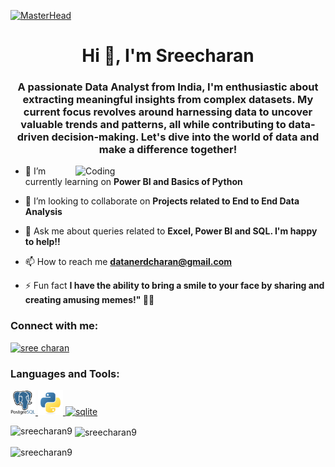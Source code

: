 [![MasterHead](https://indoanalytica.com/static/images/data-science-2.gif)](https://sreecharan9.io)
<h1 align="center">Hi 👋, I'm Sreecharan</h1>
<h3 align="center">A passionate Data Analyst from India, I'm enthusiastic about extracting meaningful insights from complex datasets. My current focus revolves around harnessing data to uncover valuable trends and patterns, all while contributing to data-driven decision-making. Let's dive into the world of data and make a difference together!</h3>
<img align="right" alt="Coding" width="400" src="https://nodusanalytics.com/wp-content/uploads/2021/03/bi-dashboard-for-website.gif">

- 🌱 I’m currently learning on **Power BI and Basics of Python**

- 👯 I’m looking to collaborate on **Projects related to End to End Data Analysis**

- 💬 Ask me about queries related to **Excel, Power BI and SQL. I'm happy to help!!**

- 📫 How to reach me **datanerdcharan@gmail.com**

- ⚡ Fun fact **I have the ability to bring a smile to your face by sharing and creating amusing memes!" 🎉😄**

<h3 align="left">Connect with me:</h3>
<p align="left">
<a href="https://www.hackerrank.com/sreec104?hr_r=1" target="_blank"><img src="https://raw.githubusercontent.com/rahuldkjain/github-profile-readme-generator/master/src/images/icons/Social/hackerrank.svg" alt="sree charan" height="30" width="40" />

</a>

</p>

<h3 align="left">Languages and Tools:</h3>
<p align="left"> <a href="https://www.postgresql.org" target="_blank" rel="noreferrer"> <img src="https://raw.githubusercontent.com/devicons/devicon/master/icons/postgresql/postgresql-original-wordmark.svg" alt="postgresql" width="40" height="40"/> </a> <a href="https://www.python.org" target="_blank" rel="noreferrer"> <img src="https://raw.githubusercontent.com/devicons/devicon/master/icons/python/python-original.svg" alt="python" width="40" height="40"/> </a> <a href="https://www.sqlite.org/" target="_blank" rel="noreferrer"> <img src="https://www.vectorlogo.zone/logos/sqlite/sqlite-icon.svg" alt="sqlite" width="40" height="40"/> </a> </p>

<p><img align="left" src="https://github-readme-stats.vercel.app/api/top-langs?username=sreecharan9&show_icons=true&locale=en&layout=compact" alt="sreecharan9" /></p>

<p>&nbsp;<img align="center" src="https://github-readme-stats.vercel.app/api?username=sreecharan9&show_icons=true&locale=en" alt="sreecharan9" /></p>

<p><img align="center" src="https://github-readme-streak-stats.herokuapp.com/?user=sreecharan9&" alt="sreecharan9" /></p>
